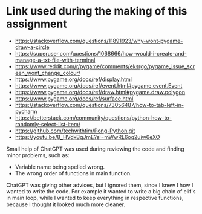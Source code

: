 # Link used during the making of this assignment
- https://stackoverflow.com/questions/11891923/why-wont-pygame-draw-a-circle
- https://superuser.com/questions/1068666/how-would-i-create-and-manage-a-txt-file-with-terminal
- https://www.reddit.com/r/pygame/comments/eksrgo/pygame_issue_screen_wont_change_colour/
- https://www.pygame.org/docs/ref/display.html
- https://www.pygame.org/docs/ref/event.html#pygame.event.Event
- https://www.pygame.org/docs/ref/draw.html#pygame.draw.polygon
- https://www.pygame.org/docs/ref/surface.html
- https://stackoverflow.com/questions/73056487/how-to-tab-left-in-pycharm
- https://betterstack.com/community/questions/python-how-to-randomly-select-list-item/
- https://github.com/techwithtim/Pong-Python.git
- https://youtu.be/8_HVdxBqJmE?si=mWwRL6oq2uiw6eXO

Small help of ChatGPT was used during reviewing the code and finding minor problems, such as:
- Variable name being spelled wrong.
- The wrong order of functions in main function.

ChatGPT was giving other advices, but I ignored them, since I knew I how I wanted to write the code. For example it wanted to write a big chain of elif's in main loop, while I wanted to keep everything in respective functions, because I thought it looked much more cleaner.